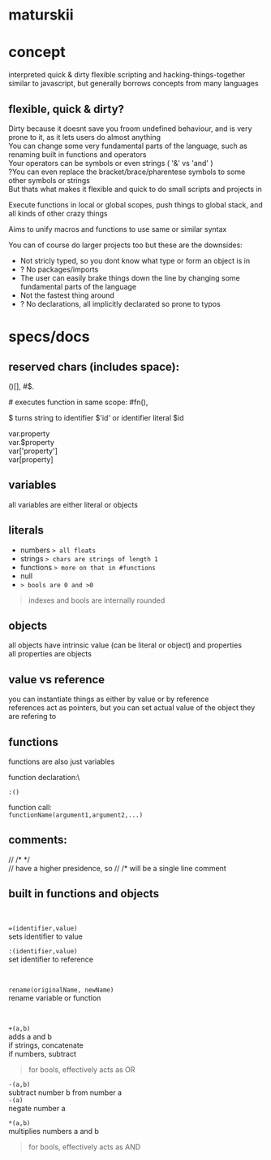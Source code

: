 # maturskii

# concept
interpreted quick & dirty flexible scripting and hacking-things-together\
similar to javascript, but generally borrows concepts from many languages

## flexible, quick & dirty?

Dirty because it doesnt save you froom undefined behaviour, and is very prone to it, as it lets users do almost anything\
You can change some very fundamental parts of the language, such as renaming built in functions and operators\
Your operators can be symbols or even strings ( '&' vs 'and' )\
?You can even replace the bracket/brace/pharentese symbols to some other symbols or strings\
But thats what makes it flexible and quick to do small scripts and projects in

Execute functions in local or global scopes, push things to global stack, and all kinds of other crazy things

Aims to unify macros and functions to use same or similar syntax

You can of course do larger projects too but these are the downsides:
* Not stricly typed, so you dont know what type or form an object is in
* ? No packages/imports
* The user can easily brake things down the line by changing some fundamental parts of the language
* Not the fastest thing around
* ? No declarations, all implicitly declarated so prone to typos

# specs/docs

## reserved chars (includes space):
()[], #$.

\# executes function in same scope: #fn(),

$ turns string to identifier $'id' or identifier literal $id

var.property\
var.$property\
var\['property'\]\
var\[property\]

## variables
all variables are either literal or objects

## literals
* numbers  `> all floats`
* strings  `> chars are strings of length 1`
* functions  `> more on that in #functions`
* null
* `> bools are 0 and >0`

> indexes and bools are internally rounded

## objects
all objects have intrinsic value (can be literal or object) and properties\
all properties are objects

## value vs reference
you can instantiate things as either by value or by reference\
references act as pointers, but you can set actual value of the object they are refering to

## functions
functions are also just variables

function declaration:\
```
:()
```

function call:\
`functionName(argument1,argument2,...)`

## comments:
// /\* \*/\
// have a higher presidence, so // /\* will be a single line comment

## built in functions and objects
</br>

`=(identifier,value)`\
sets identifier to value

`:(identifier,value)`\
set identifier to reference

</br>

`rename(originalName, newName)`\
rename variable or function

</br>

`+(a,b)`\
adds a and b\
if strings, concatenate\
if numbers, subtract
> for bools, effectively acts as OR 

`-(a,b)`\
subtract number b from number a\
`-(a)`\
negate number a

`*(a,b)`\
multiplies numbers a and b
> for bools, effectively acts as AND
